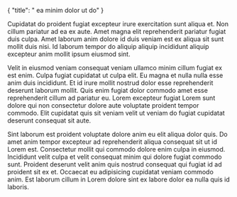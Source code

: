 {
  "title": " ea minim dolor ut do"
}

Cupidatat do proident fugiat excepteur irure exercitation sunt aliqua et. Non cillum pariatur ad ea ex aute. Amet magna elit reprehenderit pariatur fugiat duis culpa. Amet laborum anim dolore id duis veniam est ex aliqua sit sunt mollit duis nisi. Id laborum tempor do aliquip aliquip incididunt aliquip excepteur anim mollit ipsum eiusmod sint.

Velit in eiusmod veniam consequat veniam ullamco minim cillum fugiat ex est enim. Culpa fugiat cupidatat ut culpa elit. Eu magna et nulla nulla esse anim duis incididunt. Et id irure mollit nostrud dolor esse reprehenderit deserunt laborum mollit. Quis enim fugiat dolor commodo amet esse reprehenderit cillum ad pariatur eu. Lorem excepteur fugiat Lorem sunt dolore qui non consectetur dolore aute voluptate proident tempor commodo. Elit cupidatat quis sit veniam velit ut veniam do fugiat cupidatat deserunt consequat sit aute.

Sint laborum est proident voluptate dolore anim eu elit aliqua dolor quis. Do amet anim tempor excepteur ad reprehenderit aliqua consequat sit ut id Lorem est. Consectetur mollit qui commodo dolore enim culpa in eiusmod. Incididunt velit culpa et velit consequat minim qui dolore fugiat commodo sunt. Proident deserunt velit anim quis nostrud consequat qui fugiat id ad proident sit ex et. Occaecat eu adipisicing cupidatat veniam commodo anim. Est laborum cillum in Lorem dolore sint ex labore dolor ea nulla quis id laboris.